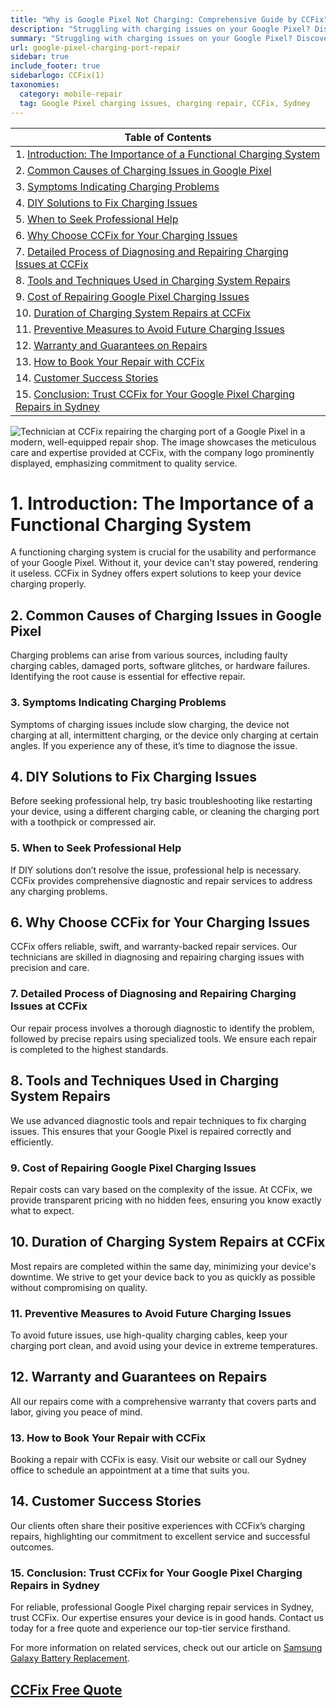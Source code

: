 ```yaml
---
title: "Why is Google Pixel Not Charging: Comprehensive Guide by CCFix"
description: "Struggling with charging issues on your Google Pixel? Discover expert repair solutions at CCFix in Sydney. Get a free quote today!"
summary: "Struggling with charging issues on your Google Pixel? Discover expert repair solutions at CCFix in Sydney. Get a free quote today!"
url: google-pixel-charging-port-repair
sidebar: true
include_footer: true
sidebarlogo: CCFix(1)
taxonomies:
  category: mobile-repair
  tag: Google Pixel charging issues, charging repair, CCFix, Sydney
---
```


| **Table of Contents**                                               |
|---------------------------------------------------------------------|
| 1. [Introduction: The Importance of a Functional Charging System](#1-introduction-the-importance-of-a-functional-charging-system) |
| 2. [Common Causes of Charging Issues in Google Pixel](#2-common-causes-of-charging-issues-in-google-pixel) |
| 3. [Symptoms Indicating Charging Problems](#3-symptoms-indicating-charging-problems) |
| 4. [DIY Solutions to Fix Charging Issues](#4-diy-solutions-to-fix-charging-issues) |
| 5. [When to Seek Professional Help](#5-when-to-seek-professional-help) |
| 6. [Why Choose CCFix for Your Charging Issues](#6-why-choose-ccfix-for-your-charging-issues) |
| 7. [Detailed Process of Diagnosing and Repairing Charging Issues at CCFix](#7-detailed-process-of-diagnosing-and-repairing-charging-issues-at-ccfix) |
| 8. [Tools and Techniques Used in Charging System Repairs](#8-tools-and-techniques-used-in-charging-system-repairs) |
| 9. [Cost of Repairing Google Pixel Charging Issues](#9-cost-of-repairing-google-pixel-charging-issues) |
| 10. [Duration of Charging System Repairs at CCFix](#10-duration-of-charging-system-repairs-at-ccfix) |
| 11. [Preventive Measures to Avoid Future Charging Issues](#11-preventive-measures-to-avoid-future-charging-issues) |
| 12. [Warranty and Guarantees on Repairs](#12-warranty-and-guarantees-on-repairs) |
| 13. [How to Book Your Repair with CCFix](#13-how-to-book-your-repair-with-ccfix) |
| 14. [Customer Success Stories](#14-customer-success-stories) |
| 15. [Conclusion: Trust CCFix for Your Google Pixel Charging Repairs in Sydney](#15-conclusion-trust-ccfix-for-your-google-pixel-charging-repairs-in-sydney) |

![Technician at CCFix repairing the charging port of a Google Pixel in a modern, well-equipped repair shop. The image showcases the meticulous care and expertise provided at CCFix, with the company logo prominently displayed, emphasizing commitment to quality service.](/images/ccfix-google-pixel-charging-port-repair.webp "CCFix technician repairing a Google Pixel charging port, demonstrating detailed repair work in a clean, professional environment.")

# **1. Introduction: The Importance of a Functional Charging System**
A functioning charging system is crucial for the usability and performance of your Google Pixel. Without it, your device can't stay powered, rendering it useless. CCFix in Sydney offers expert solutions to keep your device charging properly.

## **2. Common Causes of Charging Issues in Google Pixel**
Charging problems can arise from various sources, including faulty charging cables, damaged ports, software glitches, or hardware failures. Identifying the root cause is essential for effective repair.

### **3. Symptoms Indicating Charging Problems**
Symptoms of charging issues include slow charging, the device not charging at all, intermittent charging, or the device only charging at certain angles. If you experience any of these, it’s time to diagnose the issue.

## **4. DIY Solutions to Fix Charging Issues**
Before seeking professional help, try basic troubleshooting like restarting your device, using a different charging cable, or cleaning the charging port with a toothpick or compressed air.

### **5. When to Seek Professional Help**
If DIY solutions don’t resolve the issue, professional help is necessary. CCFix provides comprehensive diagnostic and repair services to address any charging problems.

## **6. Why Choose CCFix for Your Charging Issues**
CCFix offers reliable, swift, and warranty-backed repair services. Our technicians are skilled in diagnosing and repairing charging issues with precision and care.

### **7. Detailed Process of Diagnosing and Repairing Charging Issues at CCFix**
Our repair process involves a thorough diagnostic to identify the problem, followed by precise repairs using specialized tools. We ensure each repair is completed to the highest standards.

## **8. Tools and Techniques Used in Charging System Repairs**
We use advanced diagnostic tools and repair techniques to fix charging issues. This ensures that your Google Pixel is repaired correctly and efficiently.

### **9. Cost of Repairing Google Pixel Charging Issues**
Repair costs can vary based on the complexity of the issue. At CCFix, we provide transparent pricing with no hidden fees, ensuring you know exactly what to expect.

## **10. Duration of Charging System Repairs at CCFix**
Most repairs are completed within the same day, minimizing your device's downtime. We strive to get your device back to you as quickly as possible without compromising on quality.

### **11. Preventive Measures to Avoid Future Charging Issues**
To avoid future issues, use high-quality charging cables, keep your charging port clean, and avoid using your device in extreme temperatures.

## **12. Warranty and Guarantees on Repairs**
All our repairs come with a comprehensive warranty that covers parts and labor, giving you peace of mind.

### **13. How to Book Your Repair with CCFix**
Booking a repair with CCFix is easy. Visit our website or call our Sydney office to schedule an appointment at a time that suits you.

## **14. Customer Success Stories**
Our clients often share their positive experiences with CCFix’s charging repairs, highlighting our commitment to excellent service and successful outcomes.

### **15. Conclusion: Trust CCFix for Your Google Pixel Charging Repairs in Sydney**
For reliable, professional Google Pixel charging repair services in Sydney, trust CCFix. Our expertise ensures your device is in good hands. Contact us today for a free quote and experience our top-tier service firsthand.

For more information on related services, check out our article on [Samsung Galaxy Battery Replacement](https://ccfix.com.au/samsung-galaxy-battery-replacement).

 ## [CCFix Free Quote](https://form.jotform.com/241402975332857)
